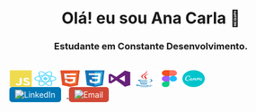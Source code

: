 <h1 align="center">Olá! eu sou Ana Carla 👋</h1>
<h3 align="center">Estudante em Constante Desenvolvimento.</h3>

<div style="display: inline_block"><br>
  <img align="center" alt="Js" height="30" width="40" src="https://raw.githubusercontent.com/devicons/devicon/master/icons/javascript/javascript-plain.svg">
  <img align="center" alt="React" height="30" width="40" src="https://raw.githubusercontent.com/devicons/devicon/master/icons/react/react-original.svg">
  <img align="center" alt="HTML" height="30" width="40" src="https://raw.githubusercontent.com/devicons/devicon/master/icons/html5/html5-original.svg">
  <img align="center" alt="CSS" height="30" width="40" src="https://raw.githubusercontent.com/devicons/devicon/master/icons/css3/css3-original.svg">
  <img align="center" alt="VSCode" height="30" width="40" src="https://raw.githubusercontent.com/devicons/devicon/master/icons/visualstudio/visualstudio-plain.svg">
  <img align="center" alt="Java" height="30" width="40" src="https://raw.githubusercontent.com/devicons/devicon/master/icons/java/java-original.svg">
  <img align="center" alt="Figma" height="30" width="40" src="https://raw.githubusercontent.com/devicons/devicon/master/icons/figma/figma-original.svg">
  <img align="center" alt="Canva" height="30" width="40" src="https://raw.githubusercontent.com/devicons/devicon/master/icons/canva/canva-original.svg">
</div>

<div>
    <a href="https://linkedin.com/in/anacarlamendess">
        <div style="display: inline-block; background-color: #0077B5; color: #fff; padding: 5px 10px; border-radius: 5px; margin-right: 10px;">
            <img src="https://img.shields.io/badge/LinkedIn-%230077B5.svg?logo=linkedin&logoColor=white" alt="LinkedIn">
        </div>
    </a>
    <a href="mailto:anacarlamendes.ti@gmail.com">
        <div style="display: inline-block; background-color: #D14836; color: #fff; padding: 5px 10px; border-radius: 5px;">
            <img src="https://img.shields.io/badge/Email-%23D14836.svg?logo=gmail&logoColor=white" alt="Email">
        </div>
    </a>
</div>


  

